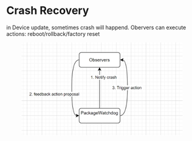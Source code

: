 # Crash Recovery

in Device update, sometimes crash will happend. Obervers can execute actions: reboot/rollback/factory reset



<figure><img src="../.gitbook/assets/image (1) (1) (1) (1).png" alt=""><figcaption></figcaption></figure>
